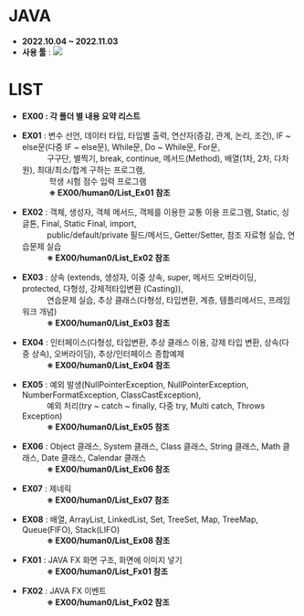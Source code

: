 # JAVA
- __2022.10.04 ~ 2022.11.03__
- __사용 툴__ : <img src="https://img.shields.io/badge/Eclipse IDE-2C2255?style=flat&logo=Eclipse IDE&logoColor=white"/>

# LIST
- __EX00 : 각 폴더 별 내용 요약 리스트__

- __EX01__ : 변수 선언, 데이터 타입, 타입별 출력, 연산자(증감, 관계, 논리, 조건), IF ~ else문(다중 IF ~ else문),
            While문, Do ~ While문, For문, <br/>&nbsp;&nbsp;&nbsp;&nbsp;&nbsp;&nbsp;&nbsp;&nbsp;&nbsp;&nbsp;
            구구단, 별찍기, break, continue, 메서드(Method), 배열(1차, 2차, 다차원), 최대/최소/합계 구하는 프로그램, <br/>&nbsp;&nbsp;&nbsp;&nbsp;&nbsp;&nbsp;&nbsp;&nbsp;&nbsp;&nbsp;&nbsp;
            학생 시험 점수 입력 프로그램
            <br/>&nbsp;&nbsp;&nbsp;&nbsp;&nbsp;&nbsp;&nbsp;&nbsp;&nbsp;&nbsp;&nbsp;
            __※ EX00/human0/List_Ex01 참조__
    
- __EX02__ : 객체, 생성자, 객체 메서드, 객체를 이용한 교통 이용 프로그램, Static, 싱글톤, Final, Static Final, 
            import,
            <br/>&nbsp;&nbsp;&nbsp;&nbsp;&nbsp;&nbsp;&nbsp;&nbsp;&nbsp;&nbsp;
            public/default/private 필드/메서드, Getter/Setter, 참조 자료형 실습, 연습문제 실습
            <br/>&nbsp;&nbsp;&nbsp;&nbsp;&nbsp;&nbsp;&nbsp;&nbsp;&nbsp;&nbsp;
            __※ EX00/human0/List_Ex02 참조__

- __EX03__ : 상속 (extends, 생성자, 이중 상속, super, 메서드 오버라이딩, protected, 다형성, 강제적타입변환
            (Casting)), <br/>&nbsp;&nbsp;&nbsp;&nbsp;&nbsp;&nbsp;&nbsp;&nbsp;&nbsp;&nbsp;
            연습문제 실습, 추상 클래스(다형성, 타입변환, 계층, 템플리메서드, 프레임 워크 개념)
            <br/>&nbsp;&nbsp;&nbsp;&nbsp;&nbsp;&nbsp;&nbsp;&nbsp;&nbsp;&nbsp;
            __※ EX00/human0/List_Ex03 참조__

- __EX04__ : 인터페이스(다형성, 타입변환, 추상 클래스 이용, 강제 타입 변환, 상속(다중 상속), 오버라이딩), 
            추상/인터페이스 종합예제
            <br/>&nbsp;&nbsp;&nbsp;&nbsp;&nbsp;&nbsp;&nbsp;&nbsp;&nbsp;&nbsp;
            __※ EX00/human0/List_Ex04 참조__
    
- __EX05__ : 예외 발생(NullPointerException, NullPointerException, NumberFormatException, ClassCastException),
            <br/>&nbsp;&nbsp;&nbsp;&nbsp;&nbsp;&nbsp;&nbsp;&nbsp;&nbsp;&nbsp;
            예외 처리(try ~ catch ~ finally, 다중 try, Multi catch, Throws Exception)
            <br/>&nbsp;&nbsp;&nbsp;&nbsp;&nbsp;&nbsp;&nbsp;&nbsp;&nbsp;&nbsp;
            __※ EX00/human0/List_Ex05 참조__

- __EX06__ : Object 클래스, System 클래스, Class 클래스, String 클래스, Math 클래스, Date 클래스, Calendar 클래스
            <br/>&nbsp;&nbsp;&nbsp;&nbsp;&nbsp;&nbsp;&nbsp;&nbsp;&nbsp;&nbsp;
            __※ EX00/human0/List_Ex06 참조__

- __EX07__ : 제네릭
            <br/>&nbsp;&nbsp;&nbsp;&nbsp;&nbsp;&nbsp;&nbsp;&nbsp;&nbsp;&nbsp;
            __※ EX00/human0/List_Ex07 참조__

- __EX08__ : 배열, ArrayList, LinkedList, Set, TreeSet, Map, TreeMap, Queue(FIFO), Stack(LIFO)
            <br/>&nbsp;&nbsp;&nbsp;&nbsp;&nbsp;&nbsp;&nbsp;&nbsp;&nbsp;&nbsp;
            __※ EX00/human0/List_Ex08 참조__

- __FX01__ : JAVA FX 화면 구조, 화면에 이미지 넣기
            <br/>&nbsp;&nbsp;&nbsp;&nbsp;&nbsp;&nbsp;&nbsp;&nbsp;&nbsp;&nbsp;
            __※ EX00/human0/List_Fx01 참조__

- __FX02__ : JAVA FX 이벤트
            <br/>&nbsp;&nbsp;&nbsp;&nbsp;&nbsp;&nbsp;&nbsp;&nbsp;&nbsp;&nbsp;
            __※ EX00/human0/List_Fx02 참조__